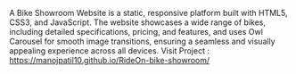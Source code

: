 A Bike Showroom Website is a static, responsive platform built with HTML5, CSS3, and JavaScript. The website showcases a wide range of bikes, including detailed specifications, pricing, and features, and uses Owl Carousel for smooth image transitions, ensuring a seamless and visually appealing experience across all devices.
Visit Project : https://manojpatil10.github.io/RideOn-bike-showroom/
